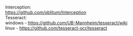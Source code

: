 Interception: \
https://github.com/oblitum/Interception \
Tesseract: \
windows - https://github.com/UB-Mannheim/tesseract/wiki \
linux - https://github.com/tesseract-ocr/tesseract